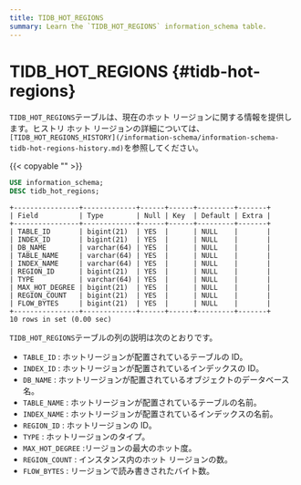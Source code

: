 ```yaml
---
title: TIDB_HOT_REGIONS
summary: Learn the `TIDB_HOT_REGIONS` information_schema table.
---
```


# TIDB_HOT_REGIONS {#tidb-hot-regions}

`TIDB_HOT_REGIONS`テーブルは、現在のホット リージョンに関する情報を提供します。ヒストリ ホット リージョンの詳細については、 `[TIDB_HOT_REGIONS_HISTORY](/information-schema/information-schema-tidb-hot-regions-history.md)`を参照してください。

{{< copyable "" >}}

```sql
USE information_schema;
DESC tidb_hot_regions;
```

```
+----------------+-------------+------+------+---------+-------+
| Field          | Type        | Null | Key  | Default | Extra |
+----------------+-------------+------+------+---------+-------+
| TABLE_ID       | bigint(21)  | YES  |      | NULL    |       |
| INDEX_ID       | bigint(21)  | YES  |      | NULL    |       |
| DB_NAME        | varchar(64) | YES  |      | NULL    |       |
| TABLE_NAME     | varchar(64) | YES  |      | NULL    |       |
| INDEX_NAME     | varchar(64) | YES  |      | NULL    |       |
| REGION_ID      | bigint(21)  | YES  |      | NULL    |       |
| TYPE           | varchar(64) | YES  |      | NULL    |       |
| MAX_HOT_DEGREE | bigint(21)  | YES  |      | NULL    |       |
| REGION_COUNT   | bigint(21)  | YES  |      | NULL    |       |
| FLOW_BYTES     | bigint(21)  | YES  |      | NULL    |       |
+----------------+-------------+------+------+---------+-------+
10 rows in set (0.00 sec)
```

`TIDB_HOT_REGIONS`テーブルの列の説明は次のとおりです。

-   `TABLE_ID` : ホットリージョンが配置されているテーブルの ID。
-   `INDEX_ID` : ホットリージョンが配置されているインデックスの ID。
-   `DB_NAME` : ホットリージョンが配置されているオブジェクトのデータベース名。
-   `TABLE_NAME` : ホットリージョンが配置されているテーブルの名前。
-   `INDEX_NAME` : ホットリージョンが配置されているインデックスの名前。
-   `REGION_ID` : ホットリージョンの ID。
-   `TYPE` : ホットリージョンのタイプ。
-   `MAX_HOT_DEGREE` :リージョンの最大のホット度。
-   `REGION_COUNT` : インスタンス内のホット リージョンの数。
-   `FLOW_BYTES` : リージョンで読み書きされたバイト数。
